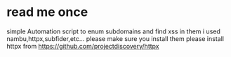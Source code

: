 # read me once
simple Automation script to  enum subdomains and find xss in them i used nambu,httpx,subfider,etc...
please make sure you install them 
please install httpx from https://github.com/projectdiscovery/httpx
